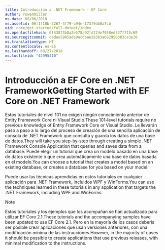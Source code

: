 ```yaml
---
title: Introducción a .NET Framework - EF Core
author: rowanmiller
ms.date: 08/06/2018
ms.assetid: 06f1f18b-3267-4f79-b94e-173f9db0a7cb
uid: core/get-started/full-dotnet/index
ms.openlocfilehash: 6f43873b8a2e578a92fd224e7058ed537f715c69
ms.sourcegitcommit: dadee5905ada9ecdbae28363a682950383ce3e10
ms.translationtype: HT
ms.contentlocale: es-ES
ms.lasthandoff: 08/27/2018
ms.locfileid: "42995410"
---
```

# <a name="getting-started-with-ef-core-on-net-framework"></a><span data-ttu-id="6cc30-102">Introducción a EF Core en .NET Framework</span><span class="sxs-lookup"><span data-stu-id="6cc30-102">Getting Started with EF Core on .NET Framework</span></span>

<span data-ttu-id="6cc30-103">Estos tutoriales de nivel 101 no exigen ningún conocimiento anterior de Entity Framework Core ni Visual Studio.</span><span class="sxs-lookup"><span data-stu-id="6cc30-103">These 101-level tutorials require no previous knowledge of Entity Framework Core or Visual Studio.</span></span> <span data-ttu-id="6cc30-104">Le llevarán paso a paso a lo largo del proceso de creación de una sencilla aplicación de consola de .NET Framework que consulta y guarda los datos de una base de datos.</span><span class="sxs-lookup"><span data-stu-id="6cc30-104">They will take you step-by-step through creating a simple .NET Framework Console Application that queries and saves data from a database.</span></span> <span data-ttu-id="6cc30-105">Puede elegir un tutorial que crea un modelo basado en una base de datos existente o que crea automáticamente una base de datos basada en el modelo.</span><span class="sxs-lookup"><span data-stu-id="6cc30-105">You can choose a tutorial that creates a model based on an existing database, or creates a database for you based on your model.</span></span>

<span data-ttu-id="6cc30-106">Puede usar las técnicas aprendidas en estos tutoriales en cualquier aplicación para .NET Framework, incluidos WPF y WinForms.</span><span class="sxs-lookup"><span data-stu-id="6cc30-106">You can use the techniques learned in these tutorials in any application that targets the .NET Framework, including WPF and WinForms.</span></span>

> [!NOTE]  
> <span data-ttu-id="6cc30-107">Estos tutoriales y los ejemplos que los acompañan se han actualizado para utilizar EF Core 2.1.</span><span class="sxs-lookup"><span data-stu-id="6cc30-107">These tutorials and the accompanying samples have been updated to use EF Core 2.1.</span></span> <span data-ttu-id="6cc30-108">Pero en la mayoría de los casos debería ser posible crear aplicaciones que usan versiones anteriores, con una modificación mínima de las instrucciones.</span><span class="sxs-lookup"><span data-stu-id="6cc30-108">However, in the majority of cases it should be possible to create applications that use previous releases, with minimal modification to the instructions.</span></span>
